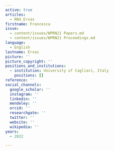 ```yaml
---
active: true
articles:
  - RN4_Ervas
firstname: Francesca
issue:
  - content/issues/WPRN21 Papers.md
  - content/issues/WPRN21 Proceedings.md
language:
  - English
lastname: Ervas
picture: ''
picture_copyright: ''
positions_and_institutions:
  - institution: University of Cagliari, Italy
    positions: []
reference: ''
social_channels:
  google_scholar: ''
  instagram: ''
  linkedin: ''
  mendeley: ''
  orcid: ''
  researchgate: ''
  twitter: ''
  website: ''
  wikipedia: ''
years:
  - 2022

---
```

